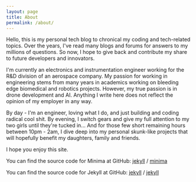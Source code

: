 ```yaml
---
layout: page
title: About
permalink: /about/
---
```


Hello, this is my personal tech blog to chronical my coding and tech-related topics. Over the years, I've read many blogs and forums for answers to my millions of questions. So now, I hope to give back and contribute my share to future developers and innovators.

I'm currently an electronics and instrumentation engineer working for the R&D division of an aerospace company. My passion for working in engineering stems from many years in academics working on bleeding edge biomedical and robotics projects. However, my true passion is in drone development and AI.
Anything I write here does not reflect the opinion of my employer in any way.

By day - I'm an engineer, loving what I do, and just building and coding radical cool shit. By evening, I switch gears and give my full attention to my two girls until they're tucked in...
And for those few short remaining hours between 10pm - 2am, I dive deep into my personal skunk-like projects that will hopefully benefit my daughters, family and friends. 

I hope you enjoy this site.


You can find the source code for Minima at GitHub:
[jekyll][jekyll-organization] /
[minima](https://github.com/jekyll/minima)

You can find the source code for Jekyll at GitHub:
[jekyll][jekyll-organization] /
[jekyll](https://github.com/jekyll/jekyll)


[jekyll-organization]: https://github.com/jekyll
